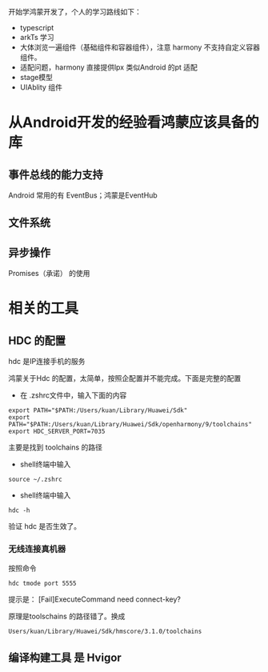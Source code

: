 
开始学鸿蒙开发了，个人的学习路线如下：

- typescript
- arkTs 学习
- 大体浏览一遍组件（基础组件和容器组件），注意 harmony 不支持自定义容器组件。
- 适配问题，harmony 直接提供lpx 类似Android 的pt 适配
- stage模型
- UIAblity 组件

# 从Android开发的经验看鸿蒙应该具备的库

##  事件总线的能力支持

Android 常用的有 EventBus；鸿蒙是EventHub

## 文件系统

## 异步操作

Promises（承诺） 的使用




#  相关的工具

## HDC 的配置

hdc 是IP连接手机的服务

鸿蒙关于Hdc 的配置，太简单，按照企配置并不能完成。下面是完整的配置

- 在 .zshrc文件中，输入下面的内容
```shell
export PATH="$PATH:/Users/kuan/Library/Huawei/Sdk"
export PATH="$PATH:/Users/kuan/Library/Huawei/Sdk/openharmony/9/toolchains"
export HDC_SERVER_PORT=7035
```

主要是找到 toolchains 的路径

- shell终端中输入

```
source ~/.zshrc
```

- shell终端中输入
```
hdc -h
```
验证 hdc 是否生效了。

### 无线连接真机器

按照命令
```
hdc tmode port 5555
```
提示是：
[Fail]ExecuteCommand need connect-key?

原理是toolschains 的路径错了。换成

```
Users/kuan/Library/Huawei/Sdk/hmscore/3.1.0/toolchains
```

## 编译构建工具 是 Hvigor 